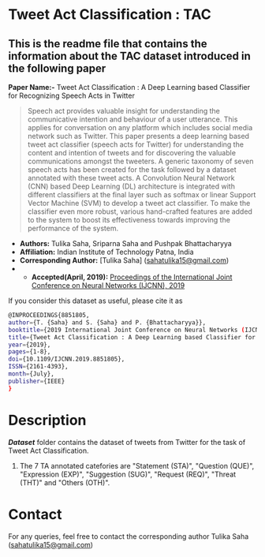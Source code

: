 # Tweet Act Classification : TAC

## This is the readme file that contains the information about the TAC dataset introduced in the following paper

**Paper Name:-** Tweet Act Classification : A Deep Learning based Classifier for Recognizing Speech Acts in Twitter
> Speech act provides valuable insight for understanding the communicative intention and behaviour of a user utterance. This applies for conversation on any platform which includes social media network such as Twitter. This paper presents a deep learning based tweet act classifier (speech acts for Twitter) for understanding the content and intention of tweets and for discovering the valuable communications amongst the tweeters. A generic taxonomy of seven speech acts has been created for the task followed by a dataset annotated with these tweet acts. A Convolution Neural Network (CNN) based Deep Learning (DL) architecture is integrated with different classifiers at the final layer such as softmax or linear Support Vector Machine (SVM) to develop a tweet act classifier. To make the classifier even more robust, various hand-crafted features are added to the system to boost its effectiveness towards improving the performance of the system.

* **Authors:** Tulika Saha, Sriparna Saha and Pushpak Bhattacharyya
* **Affiliation:** Indian Institute of Technology Patna, India
* **Corresponding Author:** [Tulika Saha] (sahatulika15@gmail.com)
* * **Accepted(April, 2019):**  [Proceedings of the International Joint Conference on Neural Networks (IJCNN), 2019](10.1109/IJCNN.2019.8851805)

 
If you consider this dataset as useful, please cite it as
```bash
@INPROCEEDINGS{8851805,
author={T. {Saha} and S. {Saha} and P. {Bhattacharyya}},
booktitle={2019 International Joint Conference on Neural Networks (IJCNN)},
title={Tweet Act Classification : A Deep Learning based Classifier for Recognizing Speech Acts in Twitter},
year={2019},
pages={1-8},
doi={10.1109/IJCNN.2019.8851805},
ISSN={2161-4393},
month={July},
publisher={IEEE}
}
```

# Description
 
 **_Dataset_** folder contains the dataset of tweets from Twitter for the task of Tweet Act Classification.
 1. The 7 TA annotated catefories are "Statement (STA)", "Question (QUE)", "Expression (EXP)", "Suggestion (SUG)", "Request (REQ)", "Threat (THT)" and "Others (OTH)".

# Contact

For any queries, feel free to contact the corresponding author Tulika Saha (sahatulika15@gmail.com)
